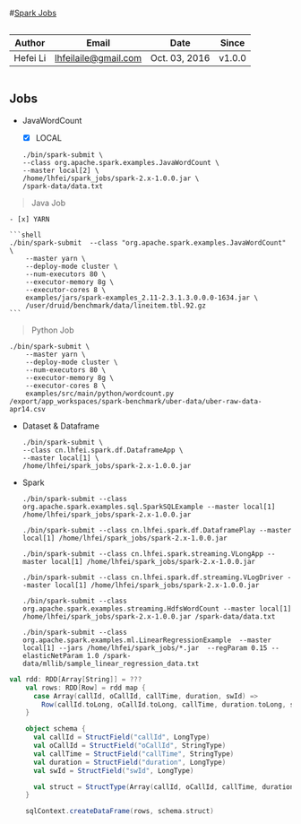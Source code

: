 #[Spark Jobs](https://github.com/lhfei/spark-in-action.git)

``` 

```
Author    |    Email    |    Date     |    Since    |
----------|-------------|-------------|-------------|
Hefei Li  |lhfeilaile@gmail.com| Oct. 03, 2016      |     v1.0.0  |
```

```

## Jobs

- JavaWordCount

    - [x] LOCAL

    ```shell
    ./bin/spark-submit \
    --class org.apache.spark.examples.JavaWordCount \
    --master local[2] \
    /home/lhfei/spark_jobs/spark-2.x-1.0.0.jar \
    /spark-data/data.txt
    ```



> Java Job

~~~shell
- [x] YARN

```shell
./bin/spark-submit  --class "org.apache.spark.examples.JavaWordCount" \
    --master yarn \
    --deploy-mode cluster \
    --num-executors 80 \
    --executor-memory 8g \
    --executor-cores 8 \
    examples/jars/spark-examples_2.11-2.3.1.3.0.0.0-1634.jar \
    /user/druid/benchmark/data/lineitem.tbl.92.gz
```
~~~



> Python Job

```shell
./bin/spark-submit \
    --master yarn \
    --deploy-mode cluster \
    --num-executors 80 \
    --executor-memory 8g \
    --executor-cores 8 \
    examples/src/main/python/wordcount.py /export/app_workspaces/spark-benchmark/uber-data/uber-raw-data-apr14.csv
```





- Dataset & Dataframe 
    ```
    ./bin/spark-submit \
    --class cn.lhfei.spark.df.DataframeApp \
    --master local[1] \
    /home/lhfei/spark_jobs/spark-2.x-1.0.0.jar
    ```

- Spark
    ```
    ./bin/spark-submit --class org.apache.spark.examples.sql.SparkSQLExample --master local[1] /home/lhfei/spark_jobs/spark-2.x-1.0.0.jar
    ```



    ```shell
    ./bin/spark-submit --class cn.lhfei.spark.df.DataframePlay --master local[1] /home/lhfei/spark_jobs/spark-2.x-1.0.0.jar
    
    ./bin/spark-submit --class cn.lhfei.spark.streaming.VLongApp --master local[1] /home/lhfei/spark_jobs/spark-2.x-1.0.0.jar
    
    ./bin/spark-submit --class cn.lhfei.spark.df.streaming.VLogDriver --master local[1] /home/lhfei/spark_jobs/spark-2.x-1.0.0.jar
        
    ./bin/spark-submit --class org.apache.spark.examples.streaming.HdfsWordCount --master local[1] /home/lhfei/spark_jobs/spark-2.x-1.0.0.jar /spark-data/data.txt
    
    ./bin/spark-submit --class org.apache.spark.examples.ml.LinearRegressionExample  --master local[1] --jars /home/lhfei/spark_jobs/*.jar  --regParam 0.15 --elasticNetParam 1.0 /spark-data/mllib/sample_linear_regression_data.txt 
    
    ```


```scala
val rdd: RDD[Array[String]] = ???
    val rows: RDD[Row] = rdd map {
      case Array(callId, oCallId, callTime, duration, swId) =>
        Row(callId.toLong, oCallId.toLong, callTime, duration.toLong, swId.toLong)
    }

    object schema {
      val callId = StructField("callId", LongType)
      val oCallId = StructField("oCallId", StringType)
      val callTime = StructField("callTime", StringType)
      val duration = StructField("duration", LongType)
      val swId = StructField("swId", LongType)

      val struct = StructType(Array(callId, oCallId, callTime, duration, swId))
    }

    sqlContext.createDataFrame(rows, schema.struct)
```